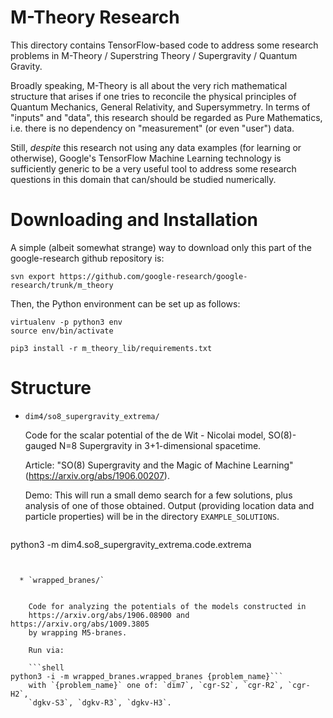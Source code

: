 # M-Theory Research

This directory contains TensorFlow-based code to address some research problems
in M-Theory / Superstring Theory / Supergravity / Quantum Gravity.

Broadly speaking, M-Theory is all about the very rich mathematical structure
that arises if one tries to reconcile the physical principles of Quantum
Mechanics, General Relativity, and Supersymmetry. In terms of "inputs" and
"data", this research should be regarded as Pure Mathematics, i.e. there is no
dependency on "measurement" (or even "user") data.

Still, *despite* this research not using any data examples (for learning or
otherwise), Google's TensorFlow Machine Learning technology is sufficiently
generic to be a very useful tool to address some research questions in this
domain that can/should be studied numerically.

# Downloading and Installation

A simple (albeit somewhat strange) way to download only this part of the
google-research github repository is:

```shell
svn export https://github.com/google-research/google-research/trunk/m_theory
```


Then, the Python environment can be set up as follows:

```shell
virtualenv -p python3 env
source env/bin/activate

pip3 install -r m_theory_lib/requirements.txt
```


# Structure

  * `dim4/so8_supergravity_extrema/`

    Code for the scalar potential of the de Wit - Nicolai model,
    SO(8)-gauged N=8 Supergravity in 3+1-dimensional spacetime.

    Article: "SO(8) Supergravity and the Magic of Machine Learning"
    (https://arxiv.org/abs/1906.00207).

    Demo: This will run a small demo search for a few solutions,
    plus analysis of one of those obtained. Output (providing location data and
    particle properties) will be in the directory `EXAMPLE_SOLUTIONS`.

    ```shell
python3 -m dim4.so8_supergravity_extrema.code.extrema
```


  * `wrapped_branes/`


    Code for analyzing the potentials of the models constructed in
    https://arxiv.org/abs/1906.08900 and https://arxiv.org/abs/1009.3805
    by wrapping M5-branes.

    Run via:

    ```shell
python3 -i -m wrapped_branes.wrapped_branes {problem_name}```
    with `{problem_name}` one of: `dim7`, `cgr-S2`, `cgr-R2`, `cgr-H2`,
    `dgkv-S3`, `dgkv-R3`, `dgkv-H3`.
